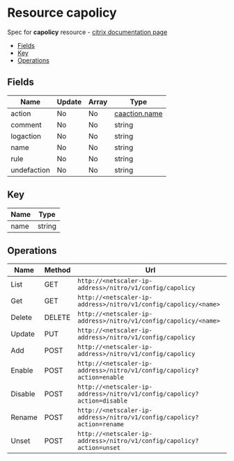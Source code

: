 # Resource capolicy

Spec for **capolicy** resource - [citrix documentation page](https://developer-docs.citrix.com/projects/netscaler-nitro-api/en/11.0/configuration/ca/capolicy/capolicy/)

- [Fields](#fields)
- [Key](#key)
- [Operations](#operations)

## Fields

| Name | Update | Array | Type |
|----|----|----|----|
|action|No|No|[caaction.name](/doc/resources/caaction.md)|
|comment|No|No|string|
|logaction|No|No|string|
|name|No|No|string|
|rule|No|No|string|
|undefaction|No|No|string|

## Key

| Name | Type |
|----|----|
| name | string |

## Operations

| Name | Method | Url |
|----|----|----|
| List | GET | `http://<netscaler-ip-address>/nitro/v1/config/capolicy` |
| Get | GET | `http://<netscaler-ip-address>/nitro/v1/config/capolicy/<name>` |
| Delete | DELETE | `http://<netscaler-ip-address>/nitro/v1/config/capolicy/<name>` |
| Update | PUT | `http://<netscaler-ip-address>/nitro/v1/config/capolicy` |
| Add | POST | `http://<netscaler-ip-address>/nitro/v1/config/capolicy` |
| Enable | POST | `http://<netscaler-ip-address>/nitro/v1/config/capolicy?action=enable` |
| Disable | POST | `http://<netscaler-ip-address>/nitro/v1/config/capolicy?action=disable` |
| Rename | POST | `http://<netscaler-ip-address>/nitro/v1/config/capolicy?action=rename` |
| Unset | POST | `http://<netscaler-ip-address>/nitro/v1/config/capolicy?action=unset` |

